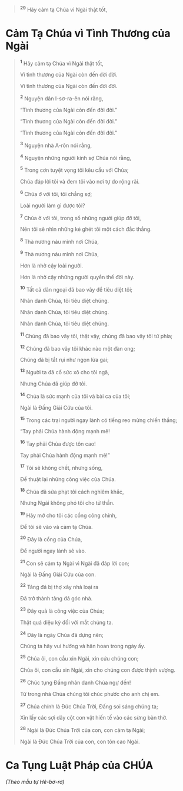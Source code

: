 > <sup><b>29</b></sup> Hãy cảm tạ Chúa vì Ngài thật tốt,
> 
# Cảm Tạ Chúa vì Tình Thương của Ngài

> <sup><b>1</b></sup> Hãy cảm tạ Chúa vì Ngài thật tốt,
> 
> Vì tình thương của Ngài còn đến đời đời.
> 
> Vì tình thương của Ngài còn đến đời đời.
> 
> <sup><b>2</b></sup> Nguyện dân I-sơ-ra-ên nói rằng,
> 
> “Tình thương của Ngài còn đến đời đời.”
> 
> “Tình thương của Ngài còn đến đời đời.”
> 
> “Tình thương của Ngài còn đến đời đời.”
> 
> <sup><b>3</b></sup> Nguyện nhà A-rôn nói rằng,
> 
> <sup><b>4</b></sup> Nguyện những người kính sợ Chúa nói rằng,
>
> <sup><b>5</b></sup> Trong cơn tuyệt vọng tôi kêu cầu với Chúa;
> 
> Chúa đáp lời tôi và đem tôi vào nơi tự do rộng rãi.
> 
> <sup><b>6</b></sup> Chúa ở với tôi, tôi chẳng sợ;
> 
> Loài người làm gì được tôi?
> 
> <sup><b>7</b></sup> Chúa ở với tôi, trong số những người giúp đỡ tôi,
> 
> Nên tôi sẽ nhìn những kẻ ghét tôi một cách đắc thắng.
>
> <sup><b>8</b></sup> Thà nương náu mình nơi Chúa,
> 
> <sup><b>9</b></sup> Thà nương náu mình nơi Chúa,
> 
> Hơn là nhờ cậy loài người.
> 
> Hơn là nhờ cậy những người quyền thế đời này.
>
> <sup><b>10</b></sup> Tất cả dân ngoại đã bao vây để tiêu diệt tôi;
> 
> Nhân danh Chúa, tôi tiêu diệt chúng.
> 
> Nhân danh Chúa, tôi tiêu diệt chúng.
> 
> Nhân danh Chúa, tôi tiêu diệt chúng.
> 
> <sup><b>11</b></sup> Chúng đã bao vây tôi, thật vậy, chúng đã bao vây tôi tứ phía;
> 
> <sup><b>12</b></sup> Chúng đã bao vây tôi khác nào một đàn ong;
> 
> Chúng đã bị tắt rụi như ngọn lửa gai;
>
> <sup><b>13</b></sup> Người ta đã cố sức xô cho tôi ngã,
> 
> Nhưng Chúa đã giúp đỡ tôi.
> 
> <sup><b>14</b></sup> Chúa là sức mạnh của tôi và bài ca của tôi;
> 
> Ngài là Ðấng Giải Cứu của tôi.
>
> <sup><b>15</b></sup> Trong các trại người ngay lành có tiếng reo mừng chiến thắng;
> 
> “Tay phải Chúa hành động mạnh mẽ!
> 
> <sup><b>16</b></sup> Tay phải Chúa được tôn cao!
> 
> Tay phải Chúa hành động mạnh mẽ!”
>
> <sup><b>17</b></sup> Tôi sẽ không chết, nhưng sống,
> 
> Ðể thuật lại những công việc của Chúa.
> 
> <sup><b>18</b></sup> Chúa đã sửa phạt tôi cách nghiêm khắc,
> 
> Nhưng Ngài không phó tôi cho tử thần.
>
> <sup><b>19</b></sup> Hãy mở cho tôi các cổng công chính,
> 
> Ðể tôi sẽ vào và cảm tạ Chúa.
> 
> <sup><b>20</b></sup> Ðây là cổng của Chúa,
> 
> Ðể người ngay lành sẽ vào.
>
> <sup><b>21</b></sup> Con sẽ cảm tạ Ngài vì Ngài đã đáp lời con;
> 
> Ngài là Ðấng Giải Cứu của con.
>
> <sup><b>22</b></sup> Tảng đá bị thợ xây nhà loại ra
> 
> Ðã trở thành tảng đá góc nhà.
> 
> <sup><b>23</b></sup> Ðây quả là công việc của Chúa;
> 
> Thật quá diệu kỳ đối với mắt chúng ta.
>
> <sup><b>24</b></sup> Ðây là ngày Chúa đã dựng nên;
> 
> Chúng ta hãy vui hưởng và hân hoan trong ngày ấy.
>
> <sup><b>25</b></sup> Chúa ôi, con cầu xin Ngài, xin cứu chúng con;
> 
> Chúa ôi, con cầu xin Ngài, xin cho chúng con được thịnh vượng.
>
> <sup><b>26</b></sup> Chúc tụng Ðấng nhân danh Chúa ngự đến!
> 
> Từ trong nhà Chúa chúng tôi chúc phước cho anh chị em.
> 
> <sup><b>27</b></sup> Chúa chính là Ðức Chúa Trời, Ðấng soi sáng chúng ta;
> 
> Xin lấy các sợi dây cột con vật hiến tế vào các sừng bàn thờ.
>
> <sup><b>28</b></sup> Ngài là Ðức Chúa Trời của con, con cảm tạ Ngài;
> 
> Ngài là Ðức Chúa Trời của con, con tôn cao Ngài.

# Ca Tụng Luật Pháp của CHÚA
*(Theo mẫu tự Hê-bơ-rơ)*
